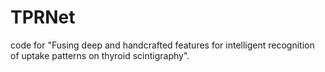 # TPRNet
code for "Fusing deep and handcrafted features for intelligent recognition of uptake patterns on thyroid scintigraphy".
